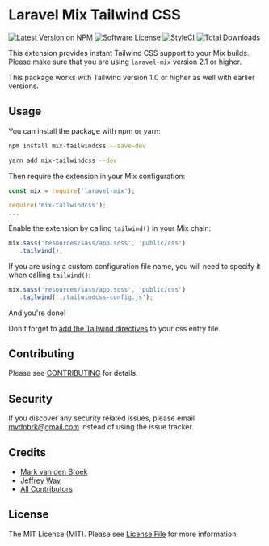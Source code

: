 # Laravel Mix Tailwind CSS

[![Latest Version on NPM][ico-version]][link-npm]
[![Software License][ico-license]](LICENSE.md)
[![StyleCI][ico-styleci]][link-styleci]
[![Total Downloads][ico-downloads]][link-downloads]

This extension provides instant Tailwind CSS support to your Mix builds.  
Please make sure that you are using `laravel-mix` version 2.1 or higher.

This package works with Tailwind version 1.0 or higher as well with earlier versions.

## Usage

You can install the package with npm or yarn:

```bash
npm install mix-tailwindcss --save-dev
```

```bash
yarn add mix-tailwindcss --dev
```

Then require the extension in your Mix configuration:

```js
const mix = require('laravel-mix');

require('mix-tailwindcss');
...
```

Enable the extension by calling `tailwind()` in your Mix chain:

```js
mix.sass('resources/sass/app.scss', 'public/css')
   .tailwind();
```

If you are using a custom configuration file name, you will need to specify it when calling `tailwind()`:

```js
mix.sass('resources/sass/app.scss', 'public/css')
   .tailwind('./tailwindcss-config.js');
```

And you're done!

Don't forget to [add the Tailwind directives](https://tailwindcss.com/docs/installation/#2-add-tailwind-to-your-css) to your css entry file.

## Contributing

Please see [CONTRIBUTING](CONTRIBUTING.md) for details.

## Security

If you discover any security related issues, please email mvdnbrk@gmail.com instead of using the issue tracker.

## Credits

- [Mark van den Broek](https://github.com/mvdnbrk)
- [Jeffrey Way](https://github.com/JeffreyWay)
- [All Contributors](../../contributors)

## License

The MIT License (MIT). Please see [License File](LICENSE.md) for more information.

[ico-downloads]: https://img.shields.io/npm/dt/mix-tailwindcss.svg?style=flat-square
[ico-license]: https://img.shields.io/badge/license-MIT-brightgreen.svg?style=flat-square
[ico-styleci]: https://github.styleci.io/repos/188557285/shield?style=flat-square&branch=master
[ico-version]: https://img.shields.io/npm/v/mix-tailwindcss.svg?style=flat-square

[link-downloads]: https://npmjs.com/package/mix-tailwindcss
[link-npm]: https://npmjs.com/package/mix-tailwindcss
[link-styleci]: https://github.styleci.io/repos/188557285
